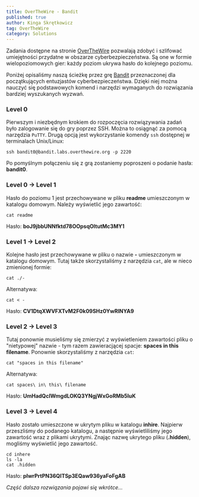 ```yaml
---
title: OverTheWire - Bandit
published: true
author: Kinga Skrętkowicz
tag: OverTheWire
category: Solutions
---
```


Zadania dostępne na stronie <a href="https://overthewire.org">OverTheWire</a> pozwalają zdobyć i szlifować umiejętności przydatne w obszarze cyberbezpieczeństwa. Są one w formie wielopoziomowych gier: każdy poziom ukrywa hasło do kolejnego poziomu.

Poniżej opisaliśmy naszą ścieżkę przez grę <a href="https://overthewire.org/wargames/bandit/">Bandit</a> przeznaczonej dla początkujących entuzjastów cyberbezpieczeństwa. Dzięki niej można nauczyć się podstawowych komend i narzędzi wymaganych do rozwiązania bardziej wyszukanych wyzwań.

<h3>Level 0</h3>

Pierwszym i niezbędnym krokiem do rozpoczęcia rozwiązywania zadań było zalogowanie się do gry poprzez SSH. Można to osiągnąć za pomocą narzędzia `PuTTY`. Drugą opcją jest wykorzystanie komendy `ssh` dostępnej w terminalach Unix/Linux:

```
ssh bandit0@bandit.labs.overthewire.org -p 2220
```

Po pomyślnym połączeniu się z grą zostaniemy poproszeni o podanie hasła: **bandit0**.

<h3>Level 0 → Level 1</h3>

Hasło do poziomu 1 jest przechowywane w pliku **readme** umieszczonym w katalogu domowym. Należy wyświetlić jego zawartość:

```
cat readme
```

Hasło: **boJ9jbbUNNfktd78OOpsqOltutMc3MY1**

<h3>Level 1 → Level 2</h3>

Kolejne hasło jest przechowywane w pliku o nazwie **-** umieszczonym w katalogu domowym. Tutaj także skorzystaliśmy z narzędzia `cat`, ale w nieco zmienionej formie:

```
cat ./-
```

Alternatywa:

```
cat < -
```

Hasło: **CV1DtqXWVFXTvM2F0k09SHz0YwRINYA9**

<h3>Level 2 → Level 3</h3>

Tutaj ponownie musieliśmy się zmierzyć z wyświetleniem zawartości pliku o "nietypowej" nazwie - tym razem zawieracjącej spacje: **spaces in this filename**. Ponownie skorzystaliśmy z narzędzia `cat`:

```
cat "spaces in this filename" 
```

Alternatywa:

```
cat spaces\ in\ this\ filename
```

Hasło: **UmHadQclWmgdLOKQ3YNgjWxGoRMb5luK**

<h3>Level 3 → Level 4</h3>

Hasło zostało umieszczone w ukrytym pliku w katalogu **inhire**. Najpierw przeszliśmy do podanego katalogu, a następnie wyświetliliśmy jego zawartość wraz z plikami ukrytymi. Znając nazwę ukrytego pliku (**.hidden**), mogliśmy wyświetlić jego zawartość.

```
cd inhere
ls -la
cat .hidden
```

Hasło: **pIwrPrtPN36QITSp3EQaw936yaFoFgAB**

_Część dalsza rozwiązania pojawi się wkrótce..._